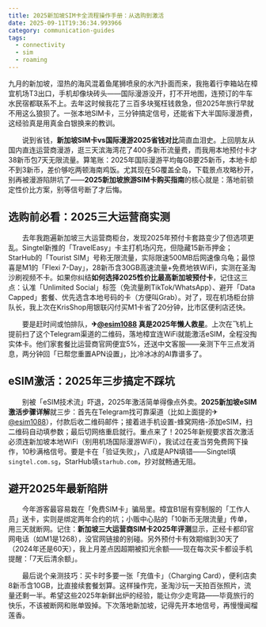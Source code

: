 ```yaml
---
title: 2025新加坡SIM卡全流程操作手册：从选购到激活
date: 2025-09-11T19:36:34.993966
category: communication-guides
tags:
  - connectivity
  - sim
  - roaming
---
```


九月的新加坡，湿热的海风混着鱼尾狮喷泉的水汽扑面而来，我拖着行李箱站在樟宜机场T3出口，手机却像块砖头——国际漫游没开，打不开地图，连预订的牛车水民宿都联系不上。去年这时候我花了三百多块冤枉钱救急，但2025年旅行早就不用这么狼狈了。一张本地SIM卡，三分钟搞定信号，还能省下大半国际漫游费，这经验真是用真金白银换来的教训。

　　说到省钱，**新加坡SIM卡vs国际漫游2025省钱对比**简直血泪史。上回朋友从国内直连运营商漫游，逛三天滨海湾花了400多新币流量费，而我用本地预付卡才38新币包7天无限流量。算笔账：2025年国际漫游平均每GB要25新币，本地卡却不到3新币，差价够吃两顿海南鸡饭。尤其现在5G覆盖全岛，下载景点攻略秒开，别再被漫游陷阱坑了——**2025新加坡旅游SIM卡购买指南**的核心就是：落地前锁定性价比方案，别等信号断了才后悔。

## 选购前必看：2025三大运营商实测

　　去年我跑遍新加坡三大运营商柜台，发现2025年预付卡套路变少了但选项更乱。Singtel新推的「TravelEasy」卡主打机场闪充，但隐藏15新币押金；StarHub的「Tourist SIM」号称无限流量，实际限速500MB后网速像乌龟；最惊喜是M1的「Flexi 7-Day」，28新币含30GB高速流量+免费地铁WiFi，实测在圣淘沙刷视频不卡。如果你纠结**如何选择2025性价比最高新加坡预付卡**，记住这三点：认准「Unlimited Social」标签（免流量刷TikTok/WhatsApp）、避开「Data Capped」套餐、优先选含本地号码的卡（方便叫Grab）。对了，现在机场柜台排队长，我上次在KrisShop用银联闪付买M1卡省了20分钟，比市区便利店还快。

　　要是赶时间或怕排队，**✈[@esim1088](https://t.me/s/esim1088) 真是2025年懒人救星**。上次在飞机上提前扫了这个Telegram渠道的二维码，落地樟宜连WiFi就能激活eSIM，全程没掏实体卡。他们家套餐比运营商官网便宜5%，还送中文客服——亲测下午三点发消息，两分钟回「已帮您重置APN设置」，比冷冰冰的AI靠谱多了。

## eSIM激活：2025年三步搞定不踩坑

　　别被「eSIM技术流」吓退，2025年激活简单得像点外卖。**2025新加坡eSIM激活步骤详解**就三步：首先在Telegram找可靠渠道（比如上面提的✈[@esim1088](https://t.me/s/esim1088)），付款后收二维码邮件；接着进手机设置-蜂窝网络-添加eSIM，扫二维码自动填参数；最后切网络重启就行。重点来了！2025年新规要求首次激活必须连新加坡本地WiFi（别用机场国际漫游WiFi），我试过在麦当劳免费网下操作，10秒满格信号。要是卡在「验证失败」，八成是APN填错——Singtel填`singtel.com.sg`，StarHub填`starhub.com`，抄对就畅通无阻。

## 避开2025年最新陷阱

　　今年游客最容易栽在「免费SIM卡」骗局里。樟宜B1层有穿制服的「工作人员」送卡，实则是绑定两年合约的坑；小贩中心贴的「10新币无限流量」传单，用三天就断网。记住：**新加坡三大运营商SIM卡2025年评测**显示，正经卡都印官网电话（如M1是1268），没官网链接的别碰。另外预付卡有效期缩到30天了（2024年还是60天），我上月差点因超期被扣光余额——现在每次买卡都设手机提醒：「7天后清余额」。

　　最后说个亲测技巧：买卡时多要一张「充值卡」（Charging Card），便利店卖8新币含10GB，比直接续套餐划算。这样操作完，圣淘沙玩一天拍百张照片，流量还剩一半。希望这些2025年新鲜出炉的经验，能让你少走弯路——毕竟旅行的快乐，不该被断网和账单毁掉。下次落地新加坡，记得先开本地信号，再慢慢闻榴莲香。